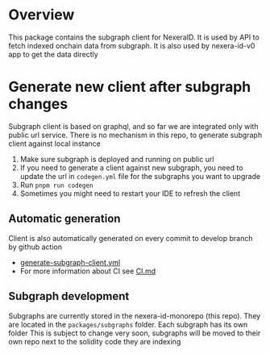# Overview

This package contains the subgraph client for NexeraID. It is used by API to fetch indexed onchain data from subgraph. It is also used by nexera-id-v0 app to get the data directly

# Generate new client after subgraph changes

Subgraph client is based on graphql, and so far we are integrated only with public url service. There is no mechanism in this repo, to generate subgraph client against local instance

1. Make sure subgraph is deployed and running on public url
2. If you need to generate a client against new subgraph, you need to update the url in `codegen.yml` file for the subgraphs you want to upgrade
2. Run `pnpm run codegen`
3. Sometimes you might need to restart your IDE to refresh the client


## Automatic generation

Client is also automatically generated on every commit to develop branch by github action
- [generate-subgraph-client.yml](/.github/workflows/generate-subgraph-client.yml)
- For more information about CI see [CI.md](/dev-docs/ci.md)


## Subgraph development
Subgraphs are currently stored in the nexera-id-monorepo (this repo). They are located in the `packages/subgraphs` folder. Each subgraph has its own folder
This is subject to change very soon, subgraphs will be moved to their own repo next to the solidity code they are indexing
